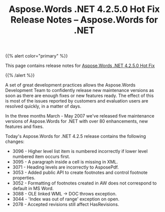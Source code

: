 ﻿---
title: Aspose.Words .NET 4.2.5.0 Hot Fix Release Notes – Aspose.Words for .NET
articleTitle: Aspose.Words .NET 4.2.5.0 Hot Fix Release Notes
linktitle: Aspose.Words .NET 4.2.5.0 Hot Fix Release Notes
description: "Aspose.Words .NET 4.2.5.0 Hot Fix Release Notes – the latest updates and fixes."
type: docs
weight: 260
url: /net/aspose-words-net-4-2-5-0-hot-fix-release-notes/
---

{{% alert color="primary" %}}

This page contains release notes for [Aspose.Words .NET 4.2.5.0 Hot Fix](https://downloads.aspose.com/words/net)

{{% /alert %}}

A set of great development practices allows the Aspose.Words Development Team to confidently release new maintenance versions as soon as there are enough fixes or new features ready. The effect of this is most of the issues reported by customers and evaluation users are resolved quickly, in a matter of days. 

In the three months March - May 2007 we've released five maintenance versions of Aspose.Words for .NET with over 80 enhancements, new features and fixes.

Today's Aspose.Words for .NET 4.2.5 release contains the following changes:

- 3096 - Higher level list item is numbered incorrectly if lower level numbered item occurs first.
- 3095 - A paragraph inside a cell is missing in XML.
- 3071 - Heading levels are incorrectly to AsposePdf.
- 3053 - Added public API to create footnotes and control footnote properties.
- 3052 - Formatting of footnotes created in AW does not correspond to default in MS Word.
- 3088 - OLE linked WML -> DOC throws exception.
- 3044 - 'Index was out of range' exception on open.
- 2078 - Accepted revisions still affect HasRevisions.

